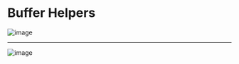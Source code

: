 # Buffer Helpers

![image](https://user-images.githubusercontent.com/68372094/163781509-ef0bc61d-8f86-4443-bc86-b7258b4cb9a3.png)
***
![image](https://user-images.githubusercontent.com/68372094/163191352-34e38cae-f23e-4f71-9868-e6c3a446fbdf.png)

